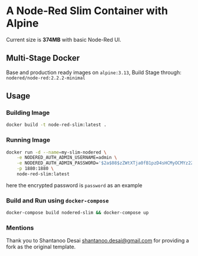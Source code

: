 # A Node-Red Slim Container with Alpine

Current size is __374MB__ with basic Node-Red UI.

## Multi-Stage Docker

Base and production ready images on `alpine:3.13`, Build Stage through: `nodered/node-red:2.2.2-minimal`

## Usage

### Building Image

```bash
docker build -t node-red-slim:latest .
```
### Running Image

```bash
docker run -d --name=my-slim-nodered \
    -e NODERED_AUTH_ADMIN_USERNAME=admin \
    -e NODERED_AUTH_ADMIN_PASSWORD='$2a$08$zZWtXTja0fB1pzD4sHCMyOCMYz2Z6dNbM6tl8sJogENOMcxWV9DN.' \
    -p 1880:1880 \
    node-red-slim:latest
```
here the encrypted password is `password` as an example

### Build and Run using `docker-compose`

```bash
docker-compose build nodered-slim && docker-compose up
```

### Mentions
Thank you to Shantanoo Desai <shantanoo.desai@gmail.com> for providing a fork as the original template.